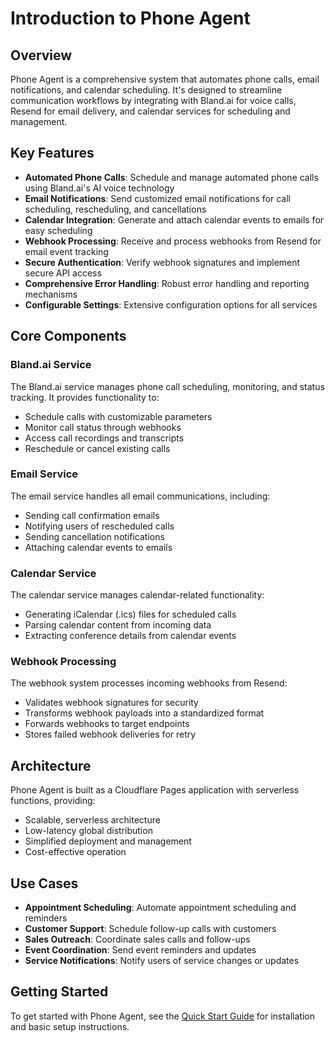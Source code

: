 # Introduction to Phone Agent

## Overview

Phone Agent is a comprehensive system that automates phone calls, email notifications, and calendar scheduling. It's designed to streamline communication workflows by integrating with Bland.ai for voice calls, Resend for email delivery, and calendar services for scheduling and management.

## Key Features

- **Automated Phone Calls**: Schedule and manage automated phone calls using Bland.ai's AI voice technology
- **Email Notifications**: Send customized email notifications for call scheduling, rescheduling, and cancellations
- **Calendar Integration**: Generate and attach calendar events to emails for easy scheduling
- **Webhook Processing**: Receive and process webhooks from Resend for email event tracking
- **Secure Authentication**: Verify webhook signatures and implement secure API access
- **Comprehensive Error Handling**: Robust error handling and reporting mechanisms
- **Configurable Settings**: Extensive configuration options for all services

## Core Components

### Bland.ai Service

The Bland.ai service manages phone call scheduling, monitoring, and status tracking. It provides functionality to:

- Schedule calls with customizable parameters
- Monitor call status through webhooks
- Access call recordings and transcripts
- Reschedule or cancel existing calls

### Email Service

The email service handles all email communications, including:

- Sending call confirmation emails
- Notifying users of rescheduled calls
- Sending cancellation notifications
- Attaching calendar events to emails

### Calendar Service

The calendar service manages calendar-related functionality:

- Generating iCalendar (.ics) files for scheduled calls
- Parsing calendar content from incoming data
- Extracting conference details from calendar events

### Webhook Processing

The webhook system processes incoming webhooks from Resend:

- Validates webhook signatures for security
- Transforms webhook payloads into a standardized format
- Forwards webhooks to target endpoints
- Stores failed webhook deliveries for retry

## Architecture

Phone Agent is built as a Cloudflare Pages application with serverless functions, providing:

- Scalable, serverless architecture
- Low-latency global distribution
- Simplified deployment and management
- Cost-effective operation

## Use Cases

- **Appointment Scheduling**: Automate appointment scheduling and reminders
- **Customer Support**: Schedule follow-up calls with customers
- **Sales Outreach**: Coordinate sales calls and follow-ups
- **Event Coordination**: Send event reminders and updates
- **Service Notifications**: Notify users of service changes or updates

## Getting Started

To get started with Phone Agent, see the [Quick Start Guide](./quick-start.md) for installation and basic setup instructions.